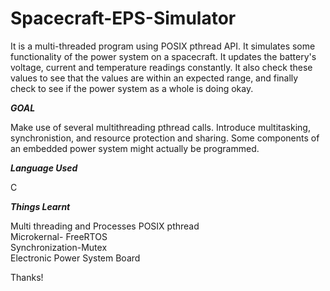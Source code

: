 # Spacecraft-EPS-Simulator  

It is a multi-threaded program using POSIX pthread API. It simulates some functionality of the power system on a spacecraft. It updates the battery's voltage, current and temperature readings constantly. It also check these values to see that the values are within an expected range, and finally check to see if the power system as a whole is doing okay.  

***GOAL***  

Make use of several multithreading pthread calls. Introduce multitasking, synchronistion, and resource protection and sharing. Some components of an embedded power system might actually be programmed.  

***Language Used***  

C

***Things Learnt***  

Multi threading and Processes 
POSIX pthread  
Microkernal- FreeRTOS  
Synchronization-Mutex  
Electronic Power System Board      



Thanks!      


